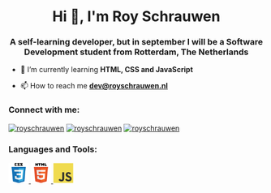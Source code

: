 <h1 align="center">Hi 👋, I'm Roy Schrauwen</h1>
<h3 align="center">A self-learning developer, but in september I will be a Software Development student from Rotterdam, The Netherlands</h3>

- 🌱 I’m currently learning **HTML, CSS and JavaScript**

- 📫 How to reach me **dev@royschrauwen.nl**

<h3 align="left">Connect with me:</h3>
<p align="left">
<a href="https://codepen.io/royschrauwen" target="blank"><img align="center" src="https://raw.githubusercontent.com/rahuldkjain/github-profile-readme-generator/master/src/images/icons/Social/codepen.svg" alt="royschrauwen" height="30" width="40" /></a>
<a href="https://twitter.com/royschrauwen" target="blank"><img align="center" src="https://raw.githubusercontent.com/rahuldkjain/github-profile-readme-generator/master/src/images/icons/Social/twitter.svg" alt="royschrauwen" height="30" width="40" /></a>
<a href="https://linkedin.com/in/royschrauwen" target="blank"><img align="center" src="https://raw.githubusercontent.com/rahuldkjain/github-profile-readme-generator/master/src/images/icons/Social/linked-in-alt.svg" alt="royschrauwen" height="30" width="40" /></a>
</p>

<h3 align="left">Languages and Tools:</h3>
<p align="left"> <a href="https://www.w3schools.com/css/" target="_blank"> <img src="https://raw.githubusercontent.com/devicons/devicon/master/icons/css3/css3-original-wordmark.svg" alt="css3" width="40" height="40"/> </a> <a href="https://www.w3.org/html/" target="_blank"> <img src="https://raw.githubusercontent.com/devicons/devicon/master/icons/html5/html5-original-wordmark.svg" alt="html5" width="40" height="40"/> </a> <a href="https://developer.mozilla.org/en-US/docs/Web/JavaScript" target="_blank"> <img src="https://raw.githubusercontent.com/devicons/devicon/master/icons/javascript/javascript-original.svg" alt="javascript" width="40" height="40"/> </a> </p>

